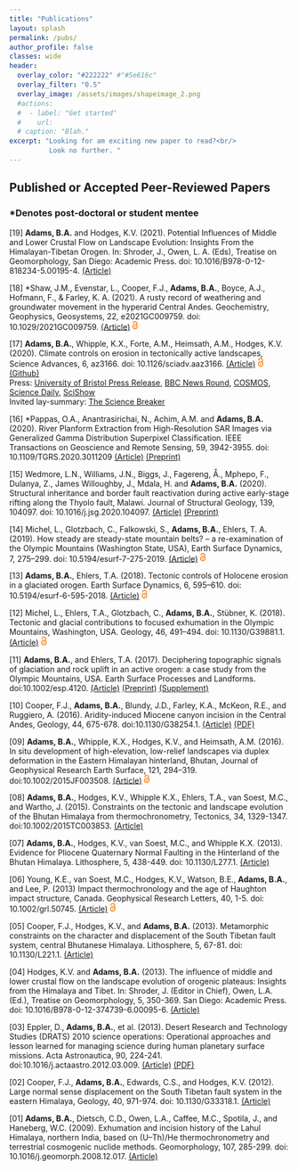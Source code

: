 ```yaml
---
title: "Publications"
layout: splash
permalink: /pubs/
author_profile: false
classes: wide
header:
  overlay_color: "#222222" #"#5e616c"
  overlay_filter: "0.5"
  overlay_image: /assets/images/shapeimage_2.png
  #actions:
  #  - label: "Get started"
  #    url: 
  # caption: "Blah."
excerpt: "Looking for am exciting new paper to read?<br/>
          Look no further. "
---
```


## Published or Accepted Peer-Reviewed Papers
### *Denotes post-doctoral or student mentee

[19] **Adams, B.A.** and Hodges, K.V. (2021). Potential Influences of Middle and Lower Crustal Flow on Landscape Evolution: Insights From the Himalayan-Tibetan Orogen. In: Shroder, J., Owen, L. A. (Eds), Treatise on Geomorphology, San Diego: Academic Press. doi: 10.1016/B978-0-12-818234-5.00195-4. [(Article)](https://www.sciencedirect.com/science/article/pii/B9780128182345001954)

[18] *Shaw, J.M., Evenstar, L., Cooper, F.J., **Adams, B.A.**, Boyce, A.J., Hofmann, F., & Farley, K. A. (2021). A rusty record of weathering and groundwater movement in the hyperarid Central Andes. Geochemistry, Geophysics, Geosystems, 22, e2021GC009759. doi: 10.1029/2021GC009759. [(Article)](https://agupubs.onlinelibrary.wiley.com/doi/full/10.1029/2021GC009759)  <img src="/assets/images/lock.png" width="10">

[17] **Adams, B.A.**, Whipple, K.X., Forte, A.M., Heimsath, A.M., Hodges, K.V. (2020). Climate controls on erosion in tectonically active landscapes, Science Advances, 6, az3166. doi: 10.1126/sciadv.aaz3166. [(Article)](https://www.science.org/doi/10.1126/sciadv.aaz3166)   <img src="/assets/images/lock.png" width="10"> [(Github)](https://github.com/baadams/raindance)  
Press: [University of Bristol Press Release](https://www.bristol.ac.uk/news/2020/october/rain-moves-mountains.html), [BBC News Round](https://www.bbc.co.uk/newsround/54575909), [COSMOS](https://cosmosmagazine.com/earth/earth-sciences/rain-really-can-move-mountains/), [Science Daily](https://www.sciencedaily.com/releases/2020/10/201016143049.htm), [SciShow](https://www.youtube.com/watch?v=n6IDdPhYw0Y)  
Invited lay-summary: [The Science Breaker](thesciencebreaker.org/breaks/earth-space/how-rain-sculpts-mountains)

[16] *Pappas, O.A., Anantrasirichai, N., Achim, A.M. and **Adams, B.A.** (2020). River Planform Extraction from High-Resolution SAR Images via Generalized Gamma Distribution Superpixel Classification. IEEE Transactions on Geoscience and Remote Sensing, 59, 3942-3955. doi: 10.1109/TGRS.2020.3011209 [(Article)](https://ieeexplore.ieee.org/document/9163087) [(Preprint)](https://eartharxiv.org/repository/view/1746/)

[15] Wedmore, L.N., Williams, J.N., Biggs, J., Fagereng, Å., Mphepo, F., Dulanya, Z., James Willoughby, J., Mdala, H. and **Adams, B.A.** (2020). Structural inheritance and border fault reactivation during active early-stage rifting along the Thyolo fault, Malawi. Journal of Structural Geology, 139, 104097. doi: 10.1016/j.jsg.2020.104097. [(Article)](https://www.sciencedirect.com/science/article/pii/S019181412030064X) [(Preprint)](https://eartharxiv.org/repository/view/401/)

[14] Michel, L., Glotzbach, C., Falkowski, S., **Adams, B.A.**, Ehlers, T. A. (2019). How steady are steady-state mountain belts? – a re-examination of the Olympic Mountains (Washington State, USA), Earth Surface Dynamics, 7, 275–299. doi: 10.5194/esurf-7-275-2019. [(Article)](https://esurf.copernicus.org/articles/7/275/2019/esurf-7-275-2019-discussion.html)  <img src="/assets/images/lock.png" width="10">

[13] **Adams, B.A.**, Ehlers, T.A. (2018). Tectonic controls of Holocene erosion in a glaciated orogen. Earth Surface Dynamics, 6, 595–610. doi: 10.5194/esurf-6-595-2018. [(Article)](https://esurf.copernicus.org/articles/6/595/2018/)  <img src="/assets/images/lock.png" width="10">

[12] Michel, L., Ehlers, T.A., Glotzbach, C., **Adams, B.A.**, Stübner, K. (2018). Tectonic and glacial contributions to focused exhumation in the Olympic Mountains, Washington, USA. Geology, 46, 491–494. doi: 10.1130/G39881.1. [(Article)](https://pubs.geoscienceworld.org/gsa/geology/article/46/6/491/530082/Tectonic-and-glacial-contributions-to-focused)  <img src="/assets/images/lock.png" width="10">

[11] **Adams, B.A.**, and Ehlers, T.A. (2017). Deciphering topographic signals of glaciation and rock uplift in an active orogen: a case study from the Olympic Mountains, USA. Earth Surface Processes and Landforms. doi:10.1002/esp.4120. [(Article)](https://onlinelibrary.wiley.com/doi/full/10.1002/esp.4120)  [(Preprint)](https://research-information.bris.ac.uk/ws/files/117897317/Adams_and_Ehlers_2017.pdf)  [(Supplement)](https://research-information.bris.ac.uk/ws/portalfiles/portal/118019439/esp4120_sup_0001_SI.pdf)

[10] Cooper, F.J., **Adams, B.A.**, Blundy, J.D., Farley, K.A., McKeon, R.E., and Ruggiero, A. (2016). Aridity-induced Miocene canyon incision in the Central Andes, Geology, 44, 675-678. doi:10.1130/G38254.1. [(Article)](https://pubs.geoscienceworld.org/gsa/geology/article/44/8/675/188339/aridity-induced-miocene-canyon-incision-in-the)  [(PDF)](https://www.researchgate.net/profile/Frances-Cooper-3/publication/305276662_Aridity-induced_Miocene_canyon_incision_in_the_Central_Andes/links/57f7674b08ae280dd0bca73e/Aridity-induced-Miocene-canyon-incision-in-the-Central-Andes.pdf)

[09] **Adams, B.A.**, Whipple, K.X., Hodges, K.V., and Heimsath, A.M. (2016). In situ development of high-elevation, low-relief landscapes via duplex deformation in the Eastern Himalayan hinterland, Bhutan, Journal of Geophysical Research Earth Surface, 121, 294–319. doi:10.1002/2015JF003508. [(Article)](https://agupubs.onlinelibrary.wiley.com/doi/full/10.1002/2015JF003508)  <img src="/assets/images/lock.png" width="10">

[08] **Adams, B.A.**, Hodges, K.V., Whipple K.X., Ehlers, T.A., van Soest, M.C., and Wartho, J. (2015). Constraints on the tectonic and landscape evolution of the Bhutan Himalaya from thermochronometry, Tectonics, 34, 1329-1347. doi:10.1002/2015TC003853. [(Article)](https://agupubs.onlinelibrary.wiley.com/doi/full/10.1002/2015TC003853)

[07] **Adams, B.A.**, Hodges, K.V., van Soest, M.C., and Whipple K.X. (2013). Evidence for Pliocene Quaternary Normal Faulting in the Hinterland of the Bhutan Himalaya. Lithosphere, 5, 438-449. doi: 10.1130/L277.1. [(Article)](https://pubs.geoscienceworld.org/gsa/lithosphere/article/5/4/438/145686/Evidence-for-Pliocene-Quaternary-normal-faulting)

[06] Young, K.E., van Soest, M.C., Hodges, K.V., Watson, B.E., **Adams, B.A.**, and Lee, P. (2013) Impact thermochronology and the age of Haughton impact structure, Canada. Geophysical Research Letters, 40, 1-5. doi: 10.1002/grl.50745. [(Article)](https://agupubs.onlinelibrary.wiley.com/doi/full/10.1002/grl.50745)  <img src="/assets/images/lock.png" width="10">

[05] Cooper, F.J., Hodges, K.V., and **Adams, B.A.** (2013). Metamorphic constraints on the character and displacement of the South Tibetan fault system, central Bhutanese Himalaya. Lithosphere, 5, 67-81. doi: 10.1130/L221.1. [(Article)](https://pubs.geoscienceworld.org/gsa/lithosphere/article/5/1/67/145669/Metamorphic-constraints-on-the-character-and)

[04] Hodges, K.V. and **Adams, B.A.** (2013). The influence of middle and lower crustal flow on the landscape evolution of orogenic plateaus: Insights from the Himalaya and Tibet. In: Shroder, J. (Editor in Chief), Owen, L.A. (Ed.), Treatise on Geomorphology, 5, 350-369. San Diego: Academic Press. doi: 10.1016/B978-0-12-374739-6.00095-6. [(Article)](https://www.sciencedirect.com/science/article/pii/B9780123747396000956)

[03] Eppler, D., **Adams, B.A.**, et al. (2013). Desert Research and Technology Studies (DRATS) 2010 science operations: Operational approaches and lesson learned for managing science during human planetary surface missions. Acta Astronautica, 90, 224-241. doi:10.1016/j.actaastro.2012.03.009. [(Article)](https://www.sciencedirect.com/science/article/pii/S009457651200080X) [(PDF)](https://digitalcommons.unl.edu/cgi/viewcontent.cgi?article=1049&context=usafresearch)

[02] Cooper, F.J., **Adams, B.A.**, Edwards, C.S., and Hodges, K.V. (2012). Large normal sense displacement on the South Tibetan fault system in the eastern Himalaya, Geology, 40, 971-974. doi: 10.1130/G33318.1. [(Article)](https://pubs.geoscienceworld.org/gsa/geology/article/40/11/971/130775/Large-normal-sense-displacement-on-the-South)

[01] **Adams, B.A.**, Dietsch, C.D., Owen, L.A., Caffee, M.C., Spotila, J., and Haneberg, W.C. (2009). Exhumation and incision history of the Lahul Himalaya, northern India, based on (U–Th)/He thermochronometry and terrestrial cosmogenic nuclide methods. Geomorphology, 107, 285-299. doi: 10.1016/j.geomorph.2008.12.017. [(Article)](https://www.sciencedirect.com/science/article/pii/S0169555X08005539)

